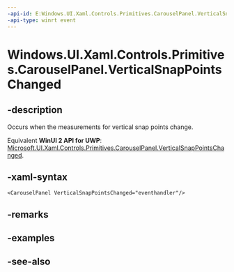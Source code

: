 ```yaml
---
-api-id: E:Windows.UI.Xaml.Controls.Primitives.CarouselPanel.VerticalSnapPointsChanged
-api-type: winrt event
---
```


<!-- Event syntax
public event Windows.Foundation.EventHandler VerticalSnapPointsChanged<object>
-->

# Windows.UI.Xaml.Controls.Primitives.CarouselPanel.VerticalSnapPointsChanged

## -description
Occurs when the measurements for vertical snap points change.

Equivalent **WinUI 2 API for UWP**: [Microsoft.UI.Xaml.Controls.Primitives.CarouselPanel.VerticalSnapPointsChanged](/windows/winui/api/microsoft.ui.xaml.controls.primitives.carouselpanel.verticalsnappointschanged).

## -xaml-syntax
```xaml
<CarouselPanel VerticalSnapPointsChanged="eventhandler"/>
```


## -remarks

## -examples

## -see-also
